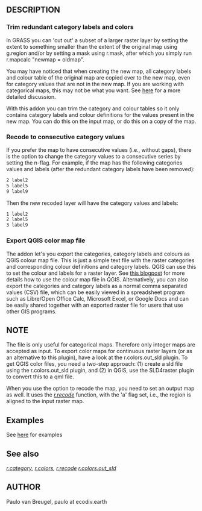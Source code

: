 ## DESCRIPTION

### Trim redundant category labels and colors

In GRASS you can 'cut out' a subset of a larger raster layer by setting
the extent to something smaller than the extent of the original map
using g.region and/or by setting a mask using r.mask, after which you
simply run r.mapcalc "newmap = oldmap".

You may have noticed that when creating the new map, all category labels
and colour table of the original map are copied over to the new map,
even for category values that are not in the new map. If you are working
with categorical maps, this may not be what you want. See
[here](https://pvanb.wordpress.com/2015/09/22/categorical-maps-and-legends/)
for a more detailed discussion.

With this addon you can trim the category and colour tables so it only
contains category labels and colour definitions for the values present
in the new map. You can do this on the input map, or do this on a copy
of the map.

### Recode to consecutive category values

If you prefer the map to have consecutive values (i.e., without gaps),
there is the option to change the category values to a consecutive
series by setting the n-flag. For example, if the map has the following
categories values and labels (after the redundant category labels have
been removed):

```sh
2 label2
5 label5
9 label9
```

Then the new recoded layer will have the category values and labels:

```sh
1 label2
2 label5
3 label9
```

### Export QGIS color map file

The addon let's you export the categories, category labels and colours
as QGIS colour map file. This is just a simple text file with the raster
categories and corresponding colour definitions and category labels.
QGIS can use this to set the colour and labels for a raster layer. See
[this
blogpost](https://pvanb.wordpress.com/2015/09/22/categorical-maps-and-legends/)
for more details how to use the colour map file in QGIS. Alternatively,
you can also export the categories and category labels as a normal comma
separated values (CSV) file, which can be easily viewed in a spreadsheet
program such as Libre/Open Office Calc, Microsoft Excel, or Google Docs
and can be easily shared together with an exported raster file for users
that use other GIS programs.

## NOTE

The file is only useful for categorical maps. Therefore only integer
maps are accepted as input. To export color maps for continuous raster
layers (or as an alternative to this plugin), have a look at the
r.colors.out\_sld plugin. To get QGIS color files, you need a two-step
approach: (1) create a sld file using the r.colors.out\_sld plugin, and
(2) in QGIS, use the SLD4raster plugin to convert this to a qml file.

When you use the option to recode the map, you need to set an output map
as well. It uses the
*[r.recode](https://grass.osgeo.org/grass-stable/manuals/r.recode.html)*
function, with the 'a' flag set, i.e., the region is aligned to the
input raster map.

## Examples

See
[here](https://pvanb.wordpress.com/grass-gis-categorical-raster-layers-in-qgis)
for examples

## See also

*[r.category](https://grass.osgeo.org/grass-stable/manuals/r.category.html),
[r.colors](https://grass.osgeo.org/grass-stable/manuals/r.colors.html),
[r.recode](https://grass.osgeo.org/grass-stable/manuals/r.recode.html)
[r.colors.out\_sld](r.colors.out_sld.md)*

## AUTHOR

Paulo van Breugel, paulo at ecodiv.earth

